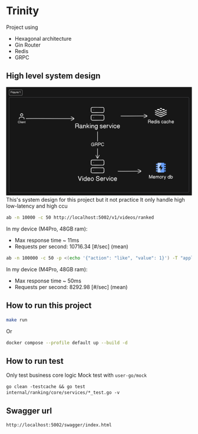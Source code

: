 # Trinity

Project using 
- Hexagonal architecture
- Gin Router
- Redis
- GRPC

## High level system design
![alt text](assets/image-1.png)
This's system design for this project but it not practice
It only handle high low-latency and high ccu

``` bash
ab -n 10000 -c 50 http://localhost:5002/v1/videos/ranked
```
In my device (M4Pro, 48GB ram):
- Max response time ~ 11ms
- Requests per second:    10716.34 [#/sec] (mean)

``` bash
ab -n 100000 -c 50 -p <(echo '{"action": "like", "value": 1}') -T "application/json" http://localhost:5002/v1/videos/1/score
```

In my device (M4Pro, 48GB ram):
- Max response time ~ 50ms
- Requests per second:    8292.98 [#/sec] (mean)

<!-- 
## High level system design (If I have more time I will do it)
![alt text](image.png)
I think, this system design will be handle for scalable 
 -->

## How to run this project

 ```bash
 make run
 ```
 Or
 ```bash
 docker compose --profile default up --build -d
 ```

## How to run test
Only test business core logic
Mock test with `user-go/mock`
```
go clean -testcache && go test internal/ranking/core/services/*_test.go -v
```

## Swagger url
```
http://localhost:5002/swagger/index.html
```